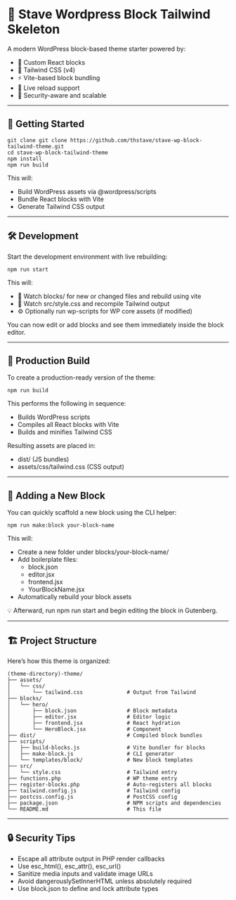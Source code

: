 # 🧱 Stave Wordpress Block Tailwind Skeleton

A modern WordPress block-based theme starter powered by:

- 🧩 Custom React blocks
- 💨 Tailwind CSS (v4)
- ⚡ Vite-based block bundling
- 🔄 Live reload support
- 🔐 Security-aware and scalable

---

## 🚀 Getting Started

```
git clone git clone https://github.com/thstave/stave-wp-block-tailwind-theme.git
cd stave-wp-block-tailwind-theme
npm install
npm run build
```

This will:

- Build WordPress assets via @wordpress/scripts
- Bundle React blocks with Vite
- Generate Tailwind CSS output

---

## 🛠 Development


Start the development environment with live rebuilding:

```
npm run start
```

This will:
- 🔁 Watch blocks/ for new or changed files and rebuild using vite
- 💅 Watch src/style.css and recompile Tailwind output
- ⚙️ Optionally run wp-scripts for WP core assets (if modified)

You can now edit or add blocks and see them immediately inside the block editor.

---


## 🧪 Production Build


To create a production-ready version of the theme:

```
npm run build
```

This performs the following in sequence:

- Builds WordPress scripts
- Compiles all React blocks with Vite
- Builds and minifies Tailwind CSS

Resulting assets are placed in:

- dist/ (JS bundles)
- assets/css/tailwind.css (CSS output)

---


## 🧱 Adding a New Block


You can quickly scaffold a new block using the CLI helper:

```
npm run make:block your-block-name
```

This will:

- Create a new folder under blocks/your-block-name/
- Add boilerplate files:
  - block.json
  - editor.jsx
  - frontend.jsx
  - YourBlockName.jsx
- Automatically rebuild your block assets

💡 Afterward, run npm run start and begin editing the block in Gutenberg.

---

##  🏗 Project Structure
Here’s how this theme is organized:

```
(theme-directory)-theme/
├── assets/
│   └── css/
│       └── tailwind.css              # Output from Tailwind
├── blocks/
│   └── hero/
│       ├── block.json                # Block metadata
│       ├── editor.jsx                # Editor logic
│       ├── frontend.jsx              # React hydration
│       └── HeroBlock.jsx             # Component
├── dist/                             # Compiled block bundles
├── scripts/
│   ├── build-blocks.js               # Vite bundler for blocks
│   ├── make-block.js                 # CLI generator
│   └── templates/block/              # New block templates
├── src/
│   └── style.css                     # Tailwind entry
├── functions.php                     # WP theme entry
├── register-blocks.php               # Auto-registers all blocks
├── tailwind.config.js                # Tailwind config
├── postcss.config.js                 # PostCSS config
├── package.json                      # NPM scripts and dependencies
└── README.md                         # This file
```

---

## 🔒 Security Tips

- Escape all attribute output in PHP render callbacks
- Use esc_html(), esc_attr(), esc_url()
- Sanitize media inputs and validate image URLs
- Avoid dangerouslySetInnerHTML unless absolutely required
- Use block.json to define and lock attribute types



